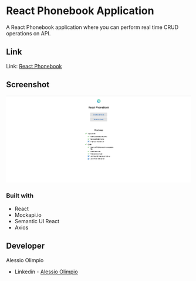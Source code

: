 # React Phonebook Application

A React Phonebook application where you can perform real time CRUD operations on API.

## Link

Link: [React Phonebook](https://react-phonebook.vercel.app/)

## Screenshot

!['Screenshot'](./screenshot.png)

### Built with

- React
- Mockapi.io
- Semantic UI React
- Axios

## Developer

Alessio Olimpio

- Linkedin - [Alessio Olimpio](https://www.linkedin.com/in/alessioolimpio/)
